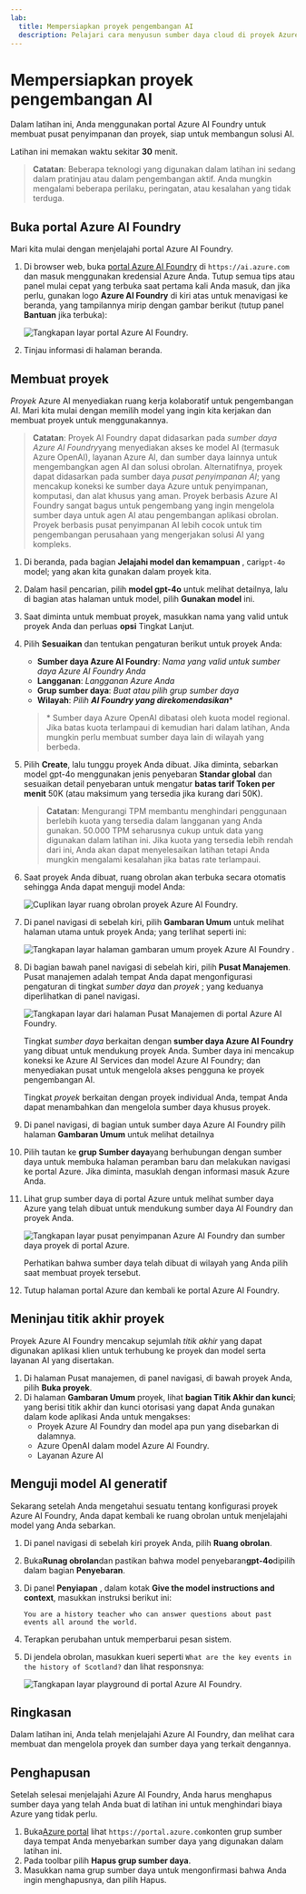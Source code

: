 ```yaml
---
lab:
  title: Mempersiapkan proyek pengembangan AI
  description: Pelajari cara menyusun sumber daya cloud di proyek Azure AI Foundry sehingga pengembang siap meraih kesuksesan saat membangun solusi AI.
---
```


# Mempersiapkan proyek pengembangan AI

Dalam latihan ini, Anda menggunakan portal Azure AI Foundry untuk membuat pusat penyimpanan dan proyek, siap untuk membangun solusi AI.

Latihan ini memakan waktu sekitar **30** menit.

> **Catatan**: Beberapa teknologi yang digunakan dalam latihan ini sedang dalam pratinjau atau dalam pengembangan aktif. Anda mungkin mengalami beberapa perilaku, peringatan, atau kesalahan yang tidak terduga.

## Buka portal Azure AI Foundry

Mari kita mulai dengan menjelajahi portal Azure AI Foundry.

1. Di browser web, buka [portal Azure AI Foundry](https://ai.azure.com) di `https://ai.azure.com` dan masuk menggunakan kredensial Azure Anda. Tutup semua tips atau panel mulai cepat yang terbuka saat pertama kali Anda masuk, dan jika perlu, gunakan logo **Azure AI Foundry** di kiri atas untuk menavigasi ke beranda, yang tampilannya mirip dengan gambar berikut (tutup panel **Bantuan** jika terbuka):

    ![Tangkapan layar portal Azure AI Foundry.](./media/ai-foundry-home.png)

1. Tinjau informasi di halaman beranda.

## Membuat proyek

*Proyek* Azure AI menyediakan ruang kerja kolaboratif untuk pengembangan AI. Mari kita mulai dengan memilih model yang ingin kita kerjakan dan membuat proyek untuk menggunakannya.

> **Catatan**: Proyek AI Foundry dapat didasarkan pada *sumber daya Azure AI Foundry*yang menyediakan akses ke model AI (termasuk Azure OpenAI), layanan Azure AI, dan sumber daya lainnya untuk mengembangkan agen AI dan solusi obrolan. Alternatifnya, proyek dapat didasarkan pada sumber daya *pusat penyimpanan AI*; yang mencakup koneksi ke sumber daya Azure untuk penyimpanan, komputasi, dan alat khusus yang aman. Proyek berbasis Azure AI Foundry sangat bagus untuk pengembang yang ingin mengelola sumber daya untuk agen AI atau pengembangan aplikasi obrolan. Proyek berbasis pusat penyimpanan AI lebih cocok untuk tim pengembangan perusahaan yang mengerjakan solusi AI yang kompleks.

1. Di beranda, pada bagian **Jelajahi model dan kemampuan** , cari`gpt-4o` model; yang akan kita gunakan dalam proyek kita.
1. Dalam hasil pencarian, pilih **model gpt-4o** untuk melihat detailnya, lalu di bagian atas halaman untuk model, pilih **Gunakan model** ini.
1. Saat diminta untuk membuat proyek, masukkan nama yang valid untuk proyek Anda dan perluas **opsi** Tingkat Lanjut.
1. Pilih **Sesuaikan** dan tentukan pengaturan berikut untuk proyek Anda:
    - **Sumber daya Azure AI Foundry**: *Nama yang valid untuk sumber daya Azure AI Foundry Anda*
    - **Langganan**: *Langganan Azure Anda*
    - **Grup sumber daya**: *Buat atau pilih grup sumber daya*
    - **Wilayah**: *Pilih **AI Foundry yang direkomendasikan***\*

    > \* Sumber daya Azure OpenAI dibatasi oleh kuota model regional. Jika batas kuota terlampaui di kemudian hari dalam latihan, Anda mungkin perlu membuat sumber daya lain di wilayah yang berbeda.

1. Pilih **Create**, lalu tunggu proyek Anda dibuat. Jika diminta, sebarkan model gpt-4o menggunakan jenis penyebaran **Standar global** dan sesuaikan detail penyebaran untuk mengatur **batas tarif Token per menit** 50K (atau maksimum yang tersedia jika kurang dari 50K).

    > **Catatan**: Mengurangi TPM membantu menghindari penggunaan berlebih kuota yang tersedia dalam langganan yang Anda gunakan. 50.000 TPM seharusnya cukup untuk data yang digunakan dalam latihan ini. Jika kuota yang tersedia lebih rendah dari ini, Anda akan dapat menyelesaikan latihan tetapi Anda mungkin mengalami kesalahan jika batas rate terlampaui.

1. Saat proyek Anda dibuat, ruang obrolan akan terbuka secara otomatis sehingga Anda dapat menguji model Anda:

    ![Cuplikan layar ruang obrolan proyek Azure AI Foundry.](./media/ai-foundry-chat-playground.png)

1. Di panel navigasi di sebelah kiri, pilih **Gambaran Umum** untuk melihat halaman utama untuk proyek Anda; yang terlihat seperti ini:

    ![Tangkapan layar halaman gambaran umum proyek Azure AI Foundry .](./media/ai-foundry-project.png)

1. Di bagian bawah panel navigasi di sebelah kiri, pilih **Pusat Manajemen**. Pusat manajemen adalah tempat Anda dapat mengonfigurasi pengaturan di tingkat *sumber daya* dan *proyek* ; yang keduanya diperlihatkan di panel navigasi.

    ![Tangkapan layar dari halaman Pusat Manajemen di portal Azure AI Foundry.](./media/ai-foundry-management.png)

    Tingkat *sumber daya* berkaitan dengan **sumber daya Azure AI Foundry** yang dibuat untuk mendukung proyek Anda. Sumber daya ini mencakup koneksi ke Azure AI Services dan model Azure AI Foundry; dan menyediakan pusat untuk mengelola akses pengguna ke proyek pengembangan AI.

    Tingkat *proyek* berkaitan dengan proyek individual Anda, tempat Anda dapat menambahkan dan mengelola sumber daya khusus proyek.

1. Di panel navigasi, di bagian untuk sumber daya Azure AI Foundry pilih halaman **Gambaran Umum** untuk melihat detailnya
1. Pilih tautan ke **grup Sumber daya**yang berhubungan dengan sumber daya untuk membuka halaman peramban baru dan melakukan navigasi ke portal Azure. Jika diminta, masuklah dengan informasi masuk Azure Anda.
1. Lihat grup sumber daya di portal Azure untuk melihat sumber daya Azure yang telah dibuat untuk mendukung sumber daya AI Foundry dan proyek Anda.

    ![Tangkapan layar pusat penyimpanan Azure AI Foundry dan sumber daya proyek di portal Azure.](./media/azure-portal-resources.png)

    Perhatikan bahwa sumber daya telah dibuat di wilayah yang Anda pilih saat membuat proyek tersebut.

1. Tutup halaman portal Azure dan kembali ke portal Azure AI Foundry.

## Meninjau titik akhir proyek

Proyek Azure AI Foundry mencakup sejumlah *titik akhir* yang dapat digunakan aplikasi klien untuk terhubung ke proyek dan model serta layanan AI yang disertakan.

1. Di halaman Pusat manajemen, di panel navigasi, di bawah proyek Anda, pilih **Buka proyek**.
1. Di halaman **Gambaran Umum** proyek, lihat **bagian Titik Akhir dan kunci**; yang berisi titik akhir dan kunci otorisasi yang dapat Anda gunakan dalam kode aplikasi Anda untuk mengakses:
    - Proyek Azure AI Foundry dan model apa pun yang disebarkan di dalamnya.
    - Azure OpenAI dalam model Azure AI Foundry.
    - Layanan Azure AI

## Menguji model AI generatif

Sekarang setelah Anda mengetahui sesuatu tentang konfigurasi proyek Azure AI Foundry, Anda dapat kembali ke ruang obrolan untuk menjelajahi model yang Anda sebarkan.

1. Di panel navigasi di sebelah kiri proyek Anda, pilih **Ruang obrolan**. 
1. Buka**Runag obrolan**dan pastikan bahwa model penyebaran**gpt-4o**dipilih dalam bagian **Penyebaran**.
1. Di panel **Penyiapan** , dalam kotak **Give the model instructions and context**, masukkan instruksi berikut ini:

    ```
   You are a history teacher who can answer questions about past events all around the world.
    ```

1. Terapkan perubahan untuk memperbarui pesan sistem.
1. Di jendela obrolan, masukkan kueri seperti `What are the key events in the history of Scotland?` dan lihat responsnya:

    ![Tangkapan layar playground di portal Azure AI Foundry.](./media/ai-foundry-playground.png)

## Ringkasan

Dalam latihan ini, Anda telah menjelajahi Azure AI Foundry, dan melihat cara membuat dan mengelola proyek dan sumber daya yang terkait dengannya.

## Penghapusan

Setelah selesai menjelajahi Azure AI Foundry, Anda harus menghapus sumber daya yang telah Anda buat di latihan ini untuk menghindari biaya Azure yang tidak perlu.

1. Buka[Azure portal](https://portal.azure.com) lihat `https://portal.azure.com`konten grup sumber daya tempat Anda menyebarkan sumber daya yang digunakan dalam latihan ini.
1. Pada toolbar pilih **Hapus grup sumber daya**.
1. Masukkan nama grup sumber daya untuk mengonfirmasi bahwa Anda ingin menghapusnya, dan pilih Hapus.
